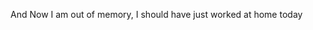 <!--
id: 630111260
link: http://kevinisom.info/post/630111260/and-now-i-am-out-of-memory-i-should-have-just
slug: and-now-i-am-out-of-memory-i-should-have-just
date: Tue May 25 2010 15:42:46 GMT+1200 (NZST)
raw: {"blog_name":"kevinisom","id":630111260,"post_url":"http://kevinisom.info/post/630111260/and-now-i-am-out-of-memory-i-should-have-just","slug":"and-now-i-am-out-of-memory-i-should-have-just","type":"text","date":"2010-05-25 03:42:46 GMT","timestamp":1274758966,"state":"published","format":"html","reblog_key":"c0zIK8T9","tags":[],"short_url":"http://tmblr.co/Zw68YybZhmS","highlighted":[],"feed_item":"http://twitter.com/kev_nz/statuses/14653327937","from_feed_id":"650289","note_count":0,"title":null,"body":"<p>And Now I am out of memory, I should have just worked at home today</p>"}
publish: 2010-05-025
tags: 
title: null
-->


And Now I am out of memory, I should have just worked at home today


